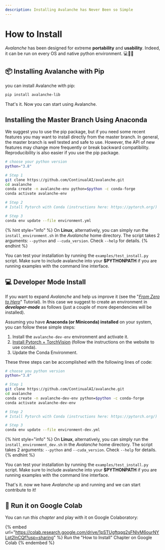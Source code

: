 ```yaml
---
description: Installing Avalanche has Never Been so Simple
---
```


# How to Install

_Avalanche_ has been designed for extreme **portability** and **usability**. Indeed, it can be run on every OS and native python environment. 💻🍎🐧

## 📦 Installing Avalanche with Pip

you can install Avalanche with pip:

```bash
pip install avalanche-lib
```

That's it. Now you can start using Avalanche.

## Installing the Master Branch Using Anaconda

We suggest you to use the pip package, but if you need some recent features you may want to install directly from the master branch. In general, the master branch is well tested and safe to use. However, the API of new features may change more frequently or break backward compatibility. Reproducibility is also easier if you use the pip package.

```bash
# choose your python version
python="3.8"

# Step 1
git clone https://github.com/ContinualAI/avalanche.git
cd avalanche
conda create -n avalanche-env python=$python -c conda-forge
conda activate avalanche-env

# Step 2
# Istall Pytorch with Conda (instructions here: https://pytorch.org/)

# Step 3
conda env update --file environment.yml
```

{% hint style="info" %}
On **Linux**, alternatively, you can simply run the `install_environment.sh` in the _Avalanche_ home directory. The script takes 2 arguments: `--python` and `--cuda_version`. Check `--help` for details.
{% endhint %}

You can test your installation by running the `examples/test_install.py` script. Make sure to include avalanche into your **$PYTHONPATH** if you are running examples with the command line interface.

## 💻 Developer Mode Install

If you want to expand _Avalanche_ and help us improve it (see the "[_From Zero to Hero_](../from-zero-to-hero-tutorial/03\_benchmarks.md)" Tutorial). In this case we suggest to create an environment in _**developer-mode**_ as follows (just a couple of more dependencies will be installed).

Assuming you have **Anaconda (or Miniconda) installed** on your system, you can follow these simple steps:

1. Install the `avalanche-dev-env` environment and activate it.
2. [Install Pytorch + TorchVision](https://pytorch.org) (follow the instructions on the website to use conda).
3. Update the Conda Environment.

These three steps can be accomplished with the following lines of code:

```bash
# choose you python version
python="3.8"

# Step 1
git clone https://github.com/ContinualAI/avalanche.git
cd avalanche
conda create -n avalanche-dev-env python=$python -c conda-forge
conda activate avalanche-dev-env

# Step 2
# Istall Pytorch with Conda (instructions here: https://pytorch.org/)

# Step 3
conda env update --file environment-dev.yml
```

{% hint style="info" %}
On **Linux**, alternatively, you can simply run the `install_environment_dev.sh` in the _Avalanche_ home directory. The script takes 2 arguments: `--python` and `--cuda_version`. Check `--help` for details.
{% endhint %}

You can test your installation by running the `examples/test_install.py` script. Make sure to include avalanche into your **$PYTHONPATH** if you are running examples with the command line interface.

That's it. now we have _Avalanche_ up and running and we can start contribute to it!

## 🤝 Run it on Google Colab

You can run _this chapter_ and play with it on Google Colaboratory:

{% embed url="https://colab.research.google.com/drive/1pSTUgftqqg2sFNlvM6ourNYLpt2lnCQf?usp=sharing" %}
Run the "How to Install" Chapter on Google Colab
{% endembed %}
